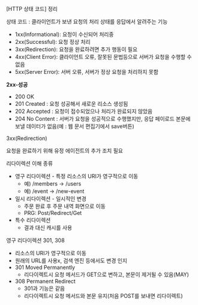 [HTTP 상태 코드] 정리

상태 코드 : 클라이언트가 보낸 요청의 처리 상태를 응답에서 알려주는 기능

- 1xx(Informational): 요청이 수신되어 처리중
- 2xx(Successful): 요청 정상 처리
- 3xx(Redirection): 요청을 완료하려면 추가 행동이 필요
- 4xx(Client Error): 클라이언트 오류, 잘못된 문법등으로 서버가 요청을 수행할 수 없음
- 5xx(Server Error): 서버 오류, 서버가 정상 요청을 처리하지 못함



**2xx-성공**

- 200 OK
- 201 Created : 요청 성공해서 새로운 리소스 생성됨
- 202 Accepted : 요청이 접수되었으나 처리가 완료되지 않았음
- 204 No Content : 서버가 요청을 성공적으로 수행했지만, 응답 페이로드 본문에 보낼 데이터가 없음(예 : 웹 문서 편집기에서 save버튼)



3xx(Redirection)

요청을 완료하기 위해 유정 에이전트의 추가 조치 필요



리다이렉션 이해 종류

- 영구 리다이렉션 - 특정 리소스의 URI가 영구적으로 이동
  - 예) /members -> /users
  - 예) /event -> /new-event
- 일시 리다이렉션 - 일시적인 변경
  - 주문 완료 후 주문 내역 화면으로 이동
  - PRG: Post/Redirect/Get
- 특수 리다이렉션
  - 결과 대신 캐시를 사용



영구 리다이렉션 301, 308

- 리소스의 URI가 영구적으로 이동
- 원래의 URL를 사용x, 검색 엔진 등에서도 변경 인지 
- 301 Moved Permanently
  - 리다이렉트시 요청 메서드가 GET으로 변하고, 본문이 제거될 수 있음(MAY)
- 308 Permanent Redirect
  - 301과 기능은 같음
  - 리다이렉트시 요청 메서드와 본문 유지(처음 POST를 보내면 리다이렉트)









